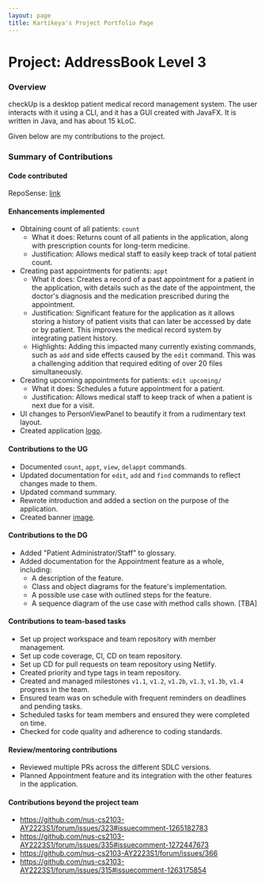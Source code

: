 ```yaml
---
layout: page
title: Kartikeya's Project Portfolio Page
---
```


# Project: AddressBook Level 3

### Overview

checkUp is a desktop patient medical record management system. The user interacts with it using a CLI, and it has a GUI created with JavaFX. It is written in Java, and has about 15 kLoC.

Given below are my contributions to the project.

### Summary of Contributions

#### Code contributed
RepoSense: [link](https://nus-cs2103-ay2223s1.github.io/tp-dashboard/?search=kxrt&breakdown=true)

#### Enhancements implemented

- Obtaining count of all patients: `count`
  - What it does: Returns count of all patients in the application, along with prescription counts for long-term medicine.
  - Justification: Allows medical staff to easily keep track of total patient count.
- Creating past appointments for patients: `appt`
  - What it does: Creates a record of a past appointment for a patient in the application, with details such as the date
  of the appointment, the doctor's diagnosis and the medication prescribed during the appointment.
  - Justification: Significant feature for the application as it allows storing a history of patient visits that can
  later be accessed by date or by patient. This improves the medical record system by integrating patient history.
  - Highlights: Adding this impacted many currently existing commands, such as `add` and side effects caused by the
  `edit` command. This was a challenging addition that required editing of over 20 files simultaneously.
- Creating upcoming appointments for patients: `edit upcoming/`
  - What it does: Schedules a future appointment for a patient.
  - Justification: Allows medical staff to keep track of when a patient is next due for a visit.
- UI changes to PersonViewPanel to beautify it from a rudimentary text layout.
- Created application [logo](../images/checkUp_512.png).

#### Contributions to the UG

- Documented `count`, `appt`, `view`, `delappt` commands.
- Updated documentation for `edit`, `add` and `find` commands to reflect changes made to them.
- Updated command summary.
- Rewrote introduction and added a section on the purpose of the application. 
- Created banner [image](../images/checkUp_banner.png). 

#### Contributions to the DG

- Added "Patient Administrator/Staff" to glossary.
- Added documentation for the Appointment feature as a whole, including:
  - A description of the feature.
  - Class and object diagrams for the feature's implementation.
  - A possible use case with outlined steps for the feature.
  - A sequence diagram of the use case with method calls shown. [TBA]

#### Contributions to team-based tasks

- Set up project workspace and team repository with member management.
- Set up code coverage, CI, CD on team repository.
- Set up CD for pull requests on team repository using Netlify.
- Created priority and type tags in team repository.
- Created and managed milestones `v1.1`, `v1.2`, `v1.2b`, `v1.3`, `v1.3b`, `v1.4` progress in the team.
- Ensured team was on schedule with frequent reminders on deadlines and pending tasks.
- Scheduled tasks for team members and ensured they were completed on time.
- Checked for code quality and adherence to coding standards.

#### Review/mentoring contributions

- Reviewed multiple PRs across the different SDLC versions.
- Planned Appointment feature and its integration with the other features in the application.

#### Contributions beyond the project team

- https://github.com/nus-cs2103-AY2223S1/forum/issues/323#issuecomment-1265182783
- https://github.com/nus-cs2103-AY2223S1/forum/issues/335#issuecomment-1272447673
- https://github.com/nus-cs2103-AY2223S1/forum/issues/366
- https://github.com/nus-cs2103-AY2223S1/forum/issues/315#issuecomment-1263175854
